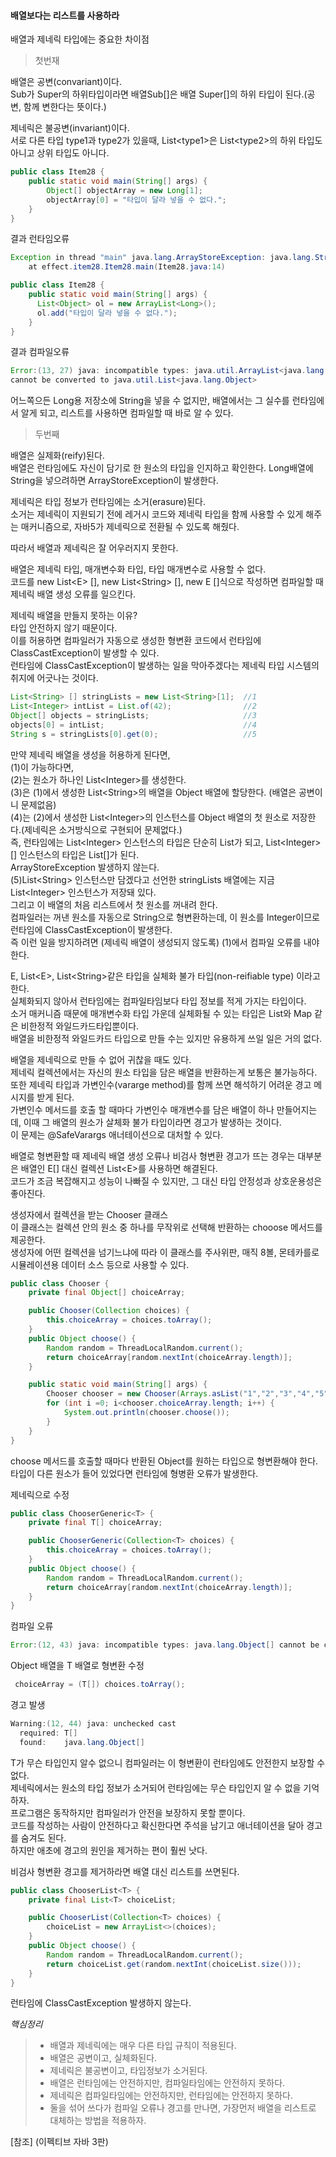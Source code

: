 #### 배열보다는 리스트를 사용하라
배열과 제네릭 타입에는 중요한 차이점

> 첫번재

배열은 공변(convariant)이다.\
Sub가 Super의 하위타입이라면 배열Sub[]은 배열 Super[]의 하위 타입이 된다.(공변, 함께 변한다는 뜻이다.)

제네릭은 불공변(invariant)이다.\
서로 다른 타입 type1과 type2가 있을때, List\<type1>은 List\<type2>의 하위 타입도 아니고 상위 타입도 아니다.

```java
public class Item28 {
    public static void main(String[] args) {
        Object[] objectArray = new Long[1];
        objectArray[0] = "타입이 달라 넣을 수 없다.";
    }
}
```
결과 런타임오류
```java
Exception in thread "main" java.lang.ArrayStoreException: java.lang.String
	at effect.item28.Item28.main(Item28.java:14)
```
```java
public class Item28 {
    public static void main(String[] args) {
      List<Object> ol = new ArrayList<Long>();
      ol.add("타입이 달라 넣을 수 없다.");
    }
}
```
결과 컴파일오류
```java
Error:(13, 27) java: incompatible types: java.util.ArrayList<java.lang.Long>
cannot be converted to java.util.List<java.lang.Object>
```
어느쪽으든 Long용 저장소에 String을 넣을 수 없지만, 배열에서는 그 실수를 런타임에서 알게 되고, 리스트를 사용하면 컴파일할 때 바로 알 수 있다.

> 두번째

배열은 실제화(reify)된다. \
배열은 런타임에도 자신이 담기로 한 원소의 타입을 인지하고 확인한다.
Long배열에 String을 넣으려하면 ArrayStoreException이 발생한다.

제네릭은 타입 정보가 런타임에는 소거(erasure)된다. \
소거는 제네릭이 지원되기 전에 레거시 코드와 제네릭 타입을 함께 사용할 수 있게 해주는 매커니즘으로, 자바5가 제네릭으로 전환될 수 있도록 해줬다.

따라서 배열과 제네릭은 잘 어우러지지 못한다.

배열은 제네릭 타입, 매개변수화 타입, 타입 매개변수로 사용할 수 없다.\
코드를 new List\<E> [], new List\<String> [], new E []식으로 작성하면 컴파일할 때 제네릭 배열 생성 오류를 일으킨다.

제네릭 배열을 만들지 못하는 이유?\
타입 안전하지 않기 때문이다.\
이를 허용하면 컴파일러가 자동으로 생성한 형변환 코드에서 런타임에 ClassCastException이 발생할 수 있다. \
런타임에 ClassCastException이 발생하는 일을 막아주겠다는 제네릭 타입 시스템의 취지에 어긋나는 것이다.

```java
List<String> [] stringLists = new List<String>[1];  //1
List<Integer> intList = List.of(42);                //2
Object[] objects = stringLists;                     //3
objects[0] = intList;                               //4
String s = stringLists[0].get(0);                   //5
```
만약 제네릭 배열을 생성을 허용하게 된다면,\
(1)이 가능하다면,\
(2)는 원소가 하나인 List\<Integer>를 생성한다.\
(3)은 (1)에서 생성한 List\<String>의 배열을 Object 배열에 할당한다.
(배열은 공변이니 문제없음)\
(4)는 (2)에서 생성한 List\<Integer>의 인스턴스를 Object 배열의 첫 원소로 저장한다.(제네릭은 소거방식으로 구현되어 문제없다.)\
즉, 런타임에는 List\<Integer> 인스턴스의 타입은 단순히 List가 되고, List\<Integer>[] 인스턴스의 타입은 List[]가 된다.\
ArrayStoreException 발생하지 않는다.\
(5)List\<String> 인스턴스만 담겠다고 선언한 stringLists 배열에는 지금 List\<Integer> 인스턴스가 저장돼 있다.\
그리고 이 배열의 처음 리스트에서 첫 원소를 꺼내려 한다.\
컴파일러는 꺼낸 원소를 자동으로 String으로 형변환하는데, 이 원소를 Integer이므로 런타임에 ClassCastException이 발생한다.\
즉 이런 일을 방지하려면 (제네릭 배열이 생성되지 않도록) (1)에서 컴파일 오류를 내야 한다.

E, List\<E>, List\<String>같은 타입을 실체화 불가 타입(non-reifiable type) 이라고 한다.\
실체화되지 않아서 런타임에는 컴파일타임보다 타입 정보를 적게 가지는 타입이다.\
소거 매커니즘 때문에 매개변수화 타입 가운데 실체화될 수 있는 타입은 List<?>와 Map<?, ?> 같은 비한정적 와일드카드타입뿐이다.\
배열을 비한정적 와일드카드 타입으로 만들 수는 있지만 유용하게 쓰일 일은 거의 없다.

배열을 제네릭으로 만들 수 없어 귀찮을 때도 있다.\
제네릭 컬렉션에서는 자신의 원소 타입을 담은 배열을 반환하는게 보통은 불가능하다.\
또한 제네릭 타입과 가변인수(vararge method)를 함께 쓰면 해석하기 어려운 경고 메시지를 받게 된다.\
가변인수 메서드를 호출 할 때마다 가변인수 매개변수를 담은 배열이 하나 만들어지는데, 이때 그 배열의 원소가 살체화 불가 타입이라면 경고가 발생하는 것이다.\
이 문제는 @SafeVarargs 애너테이션으로 대처할 수 있다.

배열로 형변환할 때 제네릭 배열 생성 오류나 비검사 형변환 경고가 뜨는 경우는 대부분은 배열인 E[] 대신 컬렉션 List\<E>를 사용하면 해결된다. \
코드가 조금 복잡해지고 성능이 나빠질 수 있지만, 그 대신 타입 안정성과 상호운용성은 좋아진다.

생성자에서 컬렉션을 받는 Chooser 클래스\
이 클래스는 컬렉션 안의 원소 중 하나를 무작위로 선택해 반환하는 chooose 메서드를 제공한다.\
생성자에 어떤 컬렉션을 넘기느냐에 따라 이 클래스를 주사위판, 매직 8볼, 몬테카를로 시뮬레이션용 데이터 소스 등으로 사용할 수 있다.

```java
public class Chooser {
    private final Object[] choiceArray;

    public Chooser(Collection choices) {
        this.choiceArray = choices.toArray();
    }
    public Object choose() {
        Random random = ThreadLocalRandom.current();
        return choiceArray[random.nextInt(choiceArray.length)];
    }

    public static void main(String[] args) {
        Chooser chooser = new Chooser(Arrays.asList("1","2","3","4","5","6"));
        for (int i =0; i<chooser.choiceArray.length; i++) {
            System.out.println(chooser.choose());
        }
    }
}
```
choose 메서드를 호출할 때마다 반환된 Object를 원하는 타입으로 형변환해야 한다.
타입이 다른 원소가 들어 있었다면 런타임에 형병환 오류가 발생한다.

제네릭으로 수정
```java
public class ChooserGeneric<T> {
    private final T[] choiceArray;

    public ChooserGeneric(Collection<T> choices) {
        this.choiceArray = choices.toArray();
    }
    public Object choose() {
        Random random = ThreadLocalRandom.current();
        return choiceArray[random.nextInt(choiceArray.length)];
    }
}
```
컴파일 오류
```java
Error:(12, 43) java: incompatible types: java.lang.Object[] cannot be converted to T[]
```
Object 배열을 T 배열로 형변환 수정
```java
 choiceArray = (T[]) choices.toArray();
```
경고 발생
```java
Warning:(12, 44) java: unchecked cast
  required: T[]
  found:    java.lang.Object[]
```
T가 무슨 타입인지 알수 없으니 컴파일러는 이 형변환이 런타임에도 안전한지 보장할 수 없다.\
제네릭에서는 원소의 타입 정보가 소거되어 런타임에는 무슨 타입인지 알 수 없을 기억하자.\
프로그램은 동작하지만 컴파일러가 안전을 보장하지 못할 뿐이다.\
코드를 작성하는 사람이 안전하다고 확신한다면 주석을 남기고 애너테이션을 달아 경고를 숨겨도 된다.\
하지만 애초에 경고의 원인을 제거하는 편이 훨씬 낫다.

비검사 형변환 경고를 제거하라면 배열 대신 리스트를 쓰면된다.

```java
public class ChooserList<T> {
    private final List<T> choiceList;

    public ChooserList(Collection<T> choices) {
        choiceList = new ArrayList<>(choices);
    }
    public Object choose() {
        Random random = ThreadLocalRandom.current();
        return choiceList.get(random.nextInt(choiceList.size()));
    }
}
```
런타임에 ClassCastException 발생하지 않는다.

_핵심정리_
> - 배열과 제네릭에는 매우 다른 타입 규칙이 적용된다.
> - 배열은 공변이고, 실체화된다.
> - 제네릭은 불공변이고, 타입정보가 소거된다.
> - 배열은 런타임에는 안전하지만, 컴파일타임에는 안전하지 못하다.
> - 제네릭은 컴파일타임에는 안전하지만, 런타임에는 안전하지 못하다.
> - 둘을 섞어 쓰다가 컴파일 오류나 경고를 만나면, 가장먼저 배열을 리스트로 대체하는 방법을 적용하자.






[참조] (이펙티브 자바 3판)
